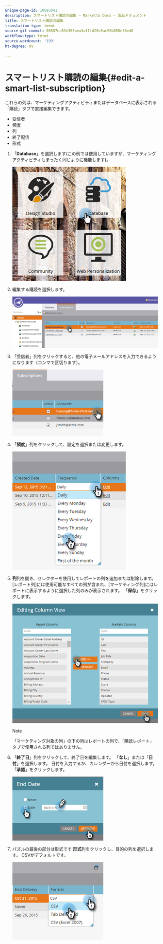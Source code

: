 ```yaml
---
unique-page-id: 10093041
description: スマートリスト購読の編集 — Marketto Docs — 製品ドキュメント
title: スマートリスト購読の編集
translation-type: tm+mt
source-git-commit: 00887ea53e395bea3a11fd28e0ac98b085ef6ed8
workflow-type: tm+mt
source-wordcount: '199'
ht-degree: 0%

---
```



# スマートリスト購読の編集{#edit-a-smart-list-subscription}

これらの列は、マーケティングアクティビティまたはデータベースに表示される「購読」タブで直接編集できます。

* 受信者
* 頻度
* 列
* 終了配信
* 形式

1. 「**Database**」を選択します(この例では使用していますが、マーケティングアクティビティもまったく同じように機能します)。

   ![](assets/db-1.png)

1. 編集する購読を選択します。

   ![](assets/two.png)

1. 「受信者」列をクリックすると、他の電子メールアドレスを入力できるようになります（コンマで区切ります）。

   ![](assets/image2015-9-14-13-3a44-3a14.png)

1. 「**頻度**」列をクリックして、設定を選択または変更します。

   ![](assets/image2015-9-14-10-3a30-3a37.png)

1. **列**&#x200B;列を開き、セレクターを使用してレポートの列を追加または削除します。 [レポート列]には使用可能なすべての列が含まれ、[マーケティング列]にはレポートに表示するように選択した列のみが表示されます。 「**保存**」をクリックします。

   ![](assets/image2015-9-14-10-3a59-3a6.png)

   >[!NOTE]
   >
   >「マーケティング対象の列」の下の列はレポートの列で、「購読レポート」タブで使用される列ではありません。

1. 「**終了日**」列をクリックして、終了日を編集します。 「**なし**」または「**日付**」を選択します。 日付を入力するか、カレンダーから日付を選択します。 「**承認**」をクリックします。

   ![](assets/image2015-9-14-11-3a6-3a38.png)

1. パズルの最後の部分は形式です **形式**&#x200B;列をクリックし、目的の列を選択します。 CSVがデフォルトです。

   ![](assets/image2015-9-14-11-3a11-3a41.png)

